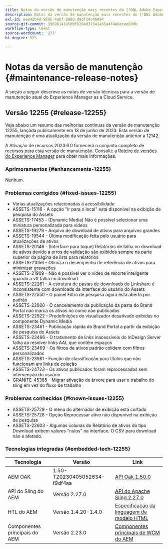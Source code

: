 ```yaml
---
title: Notas da versão de manutenção mais recentes do [!DNL Adobe Experience Manager] as a Cloud Service.
description: Notas da versão de manutenção mais recentes do [!DNL Adobe Experience Manager] as a Cloud Service.
exl-id: eee42b4d-9206-4ebf-b88d-d8df14c46094
source-git-commit: 39696141a50bf8204d37341a85a4f4a8acae69db
workflow-type: tm+mt
source-wordcount: '377'
ht-degree: 32%

---
```


# Notas da versão de manutenção {#maintenance-release-notes}

A seção a seguir descreve as notas de versão técnicas para a versão de manutenção atual do Experience Manager as a Cloud Service.

## Versão 12255 {#release-12255}

Veja abaixo um resumo das melhorias contínuas da versão de manutenção 12255, lançada publicamente em 13 de junho de 2023. Esta versão de manutenção é uma atualização da versão de manutenção anterior a 12142.

A Ativação de recursos 2023.6.0 fornecerá o conjunto completo de recursos para esta versão de manutenção. Consulte a [Roteiro de versões do Experience Manager](https://experienceleague.adobe.com/docs/experience-manager-release-information/aem-release-updates/update-releases-roadmap.html?lang=pt-BR) para obter mais informações.

### Aprimoramentos {#enhancements-12255}

Nenhum.

### Problemas corrigidos {#fixed-issues-12255}

- Várias atualizações relacionadas à acessibilidade
- ASSETS-15116 - A opção &quot;Ir para o local&quot; está disponível na exibição de pesquisa do Assets
- ASSETS-17453 - (Dynamic Media) Não é possível selecionar uma miniatura personalizada para vídeos
- ASSETS-19279 - Arquivo de download de ativos para arquivos grandes
- ASSETS-19544 - Última modificação feita pelo usuário para atualizações de ativos
- ASSETS-20146 - (Interface para toque) Relatórios de falha no download de ativos devido a erros de validação são exibidos sempre na parte superior da página de lista para relatórios
- ASSETS-21056 - Otimiza o desempenho de referência de ativos para minimizar gravações
- ASSETS-21909 - Não é possível ver o vídeo de recorte inteligente quando a vtt falha no download
- ASSETS-22261 - A estrutura de pastas de downloads do Linkshare é inconsistente com downloads da interface do usuário do Assets
- ASSETS-22550 - O painel Filtro de pesquisa agora está aberto por padrão
- ASSETS-22920 - O cancelamento da publicação da pasta do Brand Portal não marca os ativos no como não publicados
- ASSETS-22922 - Predefinições do visualizador desativado exibidas no componente Dynamic Media
- ASSETS-23461 - Publicação rápida do Brand Portal a partir da exibição de pesquisa do Assets
- ASSETS-23466 - O tratamento de links inacessíveis do InDesign Server falha ao resolver links AAL que contêm espaços
- ASSETS-23469 - Os filtros de ativos padrão colidem com filtros personalizados
- ASSETS-23981 - Função de classificação para títulos que não funcionam em links de coleção
- ASSETS-24723 - Os ativos publicados foram reprocessados sem intervenção do usuário
- GRANITE-45385 - Migrar ativação de árvore para usar o trabalho do sling em vez do fluxo de trabalho

### Problemas conhecidos {#known-issues-12255}

- ASSETS-25729 - O menu do alternador de exibição está cortado
- ASSETS-25728 - Opção Reprocessar ativo não disponível na exibição de pesquisa
- ASSETS-22603 - Algumas colunas do Relatório de ativos do tipo Download exibem valores &quot;nulos&quot; na interface. O CSV para download não é afetado.

### Tecnologias integradas {#embedded-tech-12255}

| Tecnologia | Versão | Link |
|---|---|---|
| AEM OAK | 1.50-T20230405052634-f9df4aa | [API Oak 1.50.0](https://www.javadoc.io/doc/org.apache.jackrabbit/oak-api/1.50.0/index.html) |
| API do Sling do AEM | Versão 2.27.0 | [API do Apache Sling 2.27.0](https://www.javadoc.io/doc/org.apache.sling/org.apache.sling.api/latest/index.html) |
| HTL do AEM | Versão 1.4.20-1.4.0 | [Especificação da linguagem de modelo HTML](https://github.com/adobe/htl-spec) |
| Componentes principais do AEM | Versão 2.23.0 | [Componentes principais de WCM do AEM](https://github.com/adobe/aem-core-wcm-components) |
